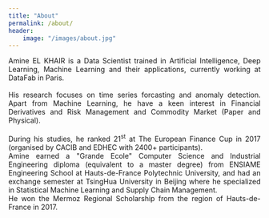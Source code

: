 ```yaml
---
title: "About"
permalink: /about/
header:
    image: "/images/about.jpg"
---
```

<div style="text-align: justify">
Amine EL KHAIR is a Data Scientist trained in Artificial Intelligence, Deep Learning, Machine Learning and their applications, currently working at DataFab in Paris.<br/>
<br/>
His research focuses on time series forcasting and anomaly detection. Apart from Machine Learning, he have a keen interest in Financial Derivatives and Risk Management and Commodity Market (Paper and Physical).<br/>
<br/>
During his studies, he ranked 21<sup>st</sup> at The European Finance Cup in 2017 (organised by CACIB and EDHEC with 2400+ participants).<br/>
Amine earned a "Grande Ecole" Computer Science and Industrial Engineering diploma (equivalent to a master degree) from ENSIAME Engineering School at Hauts-de-France Polytechnic University, and had an exchange semester at TsingHua University in Beijing where he specialized in Statistical Machine Learning and Supply Chain Management.<br/>
He won the Mermoz Regional Scholarship from the region of Hauts-de-France in 2017.
</div>